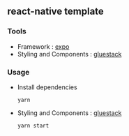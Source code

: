 ## react-native template

### Tools
- Framework : [expo](https://docs.expo.dev/)
- Styling and Components : [gluestack](https://gluestack.io/)  

### Usage
- Install dependencies
  ```
  yarn
  ```
- Styling and Components : [gluestack](https://gluestack.io/)
  ```
  yarn start
  ``` 
